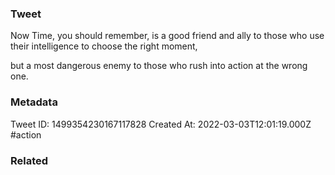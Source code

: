 ### Tweet
Now Time, you should remember, is a good friend and ally to
those who use their intelligence to choose the right moment,

but a most dangerous enemy to those who rush into action at the wrong one.

### Metadata
Tweet ID: 1499354230167117828
Created At: 2022-03-03T12:01:19.000Z
#action

### Related

